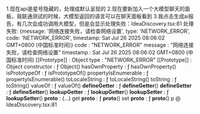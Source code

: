 1.现在api是星号隐藏的，处理成默认呈现的
2.现在要新加入一个大模型聊天的面板，我联通测试的时候，大模型返回的语言可以在聊天面板看到
3.我点击生成ai报告，有几次会成功调用大模型，但是会显示处理失败：IdeaDiscovery.tsx:81 处理失败: 
{message: '网络连接失败，请检查网络设置', type: 'NETWORK_ERROR', code: 'NETWORK_ERROR', timestamp: Sat Jul 26 2025 08:06:02 GMT+0800 (中国标准时间)}
code
: 
"NETWORK_ERROR"
message
: 
"网络连接失败，请检查网络设置"
timestamp
: 
Sat Jul 26 2025 08:06:02 GMT+0800 (中国标准时间)
[[Prototype]]
: 
Object
type
: 
"NETWORK_ERROR"
[[Prototype]]
: 
Object
constructor
: 
ƒ Object()
hasOwnProperty
: 
ƒ hasOwnProperty()
isPrototypeOf
: 
ƒ isPrototypeOf()
propertyIsEnumerable
: 
ƒ propertyIsEnumerable()
toLocaleString
: 
ƒ toLocaleString()
toString
: 
ƒ toString()
valueOf
: 
ƒ valueOf()
__defineGetter__
: 
ƒ __defineGetter__()
__defineSetter__
: 
ƒ __defineSetter__()
__lookupGetter__
: 
ƒ __lookupGetter__()
__lookupSetter__
: 
ƒ __lookupSetter__()
__proto__
: 
(...)
get __proto__
: 
ƒ __proto__()
set __proto__
: 
ƒ __proto__()
p	@	IdeaDiscovery.tsx:81
